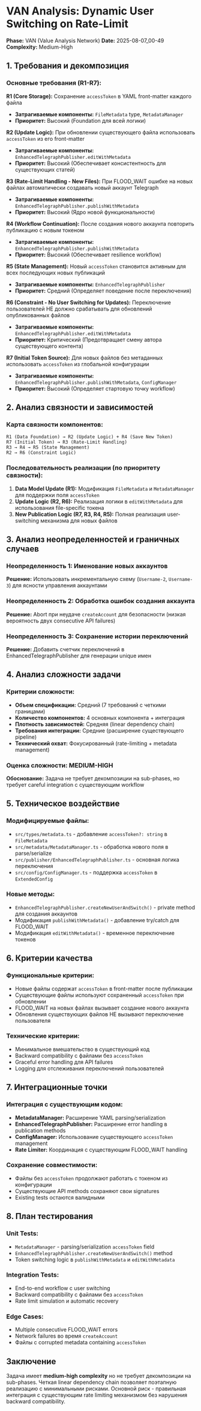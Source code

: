 # VAN Analysis: Dynamic User Switching on Rate-Limit

**Phase:** VAN (Value Analysis Network)
**Date:** 2025-08-07_00-49
**Complexity:** Medium-High

## 1. Требования и декомпозиция

### Основные требования (R1-R7):

**R1 (Core Storage):** Сохранение `accessToken` в YAML front-matter каждого файла
- **Затрагиваемые компоненты:** `FileMetadata` type, `MetadataManager`
- **Приоритет:** Высокий (Foundation для всей логики)

**R2 (Update Logic):** При обновлении существующего файла использовать `accessToken` из его front-matter
- **Затрагиваемые компоненты:** `EnhancedTelegraphPublisher.editWithMetadata`
- **Приоритет:** Высокий (Обеспечивает консистентность для существующих статей)

**R3 (Rate-Limit Handling - New Files):** При FLOOD_WAIT ошибке на новых файлах автоматически создавать новый аккаунт Telegraph
- **Затрагиваемые компоненты:** `EnhancedTelegraphPublisher.publishWithMetadata`
- **Приоритет:** Высокий (Ядро новой функциональности)

**R4 (Workflow Continuation):** После создания нового аккаунта повторить публикацию с новым токеном
- **Затрагиваемые компоненты:** `EnhancedTelegraphPublisher.publishWithMetadata`
- **Приоритет:** Высокий (Обеспечивает resilience workflow)

**R5 (State Management):** Новый `accessToken` становится активным для всех последующих новых публикаций
- **Затрагиваемые компоненты:** `EnhancedTelegraphPublisher`
- **Приоритет:** Средний (Определяет поведение после переключения)

**R6 (Constraint - No User Switching for Updates):** Переключение пользователей НЕ должно срабатывать для обновлений опубликованных файлов
- **Затрагиваемые компоненты:** `EnhancedTelegraphPublisher.editWithMetadata`
- **Приоритет:** Критический (Предотвращает смену автора существующего контента)

**R7 (Initial Token Source):** Для новых файлов без метаданных использовать `accessToken` из глобальной конфигурации
- **Затрагиваемые компоненты:** `EnhancedTelegraphPublisher.publishWithMetadata`, `ConfigManager`
- **Приоритет:** Высокий (Определяет стартовую точку workflow)

## 2. Анализ связности и зависимостей

### Карта связности компонентов:

```
R1 (Data Foundation) → R2 (Update Logic) + R4 (Save New Token)
R7 (Initial Token) → R3 (Rate-Limit Handling) 
R3 → R4 → R5 (State Management)
R2 → R6 (Constraint Logic)
```

### Последовательность реализации (по приоритету связности):

1. **Data Model Update (R1):** Модификация `FileMetadata` и `MetadataManager` для поддержки поля `accessToken`
2. **Update Logic (R2, R6):** Реализация логики в `editWithMetadata` для использования file-specific токена
3. **New Publication Logic (R7, R3, R4, R5):** Полная реализация user-switching механизма для новых файлов

## 3. Анализ неопределенностей и граничных случаев

### Неопределенность 1: Именование новых аккаунтов
**Решение:** Использовать инкрементальную схему (`Username-2`, `Username-3`) для ясности управления аккаунтами

### Неопределенность 2: Обработка ошибок создания аккаунта
**Решение:** Abort при неудаче `createAccount` для безопасности (низкая вероятность двух consecutive API failures)

### Неопределенность 3: Сохранение истории переключений
**Решение:** Добавить счетчик переключений в EnhancedTelegraphPublisher для генерации unique имен

## 4. Анализ сложности задачи

### Критерии сложности:
- **Объем спецификации:** Средний (7 требований с четкими границами)
- **Количество компонентов:** 4 основных компонента + интеграция
- **Плотность зависимостей:** Средняя (linear dependency chain)
- **Требования интеграции:** Средние (расширение существующего pipeline)
- **Технический охват:** Фокусированный (rate-limiting + metadata management)

### Оценка сложности: **MEDIUM-HIGH**
**Обоснование:** Задача не требует декомпозиции на sub-phases, но требует careful integration с существующим workflow

## 5. Техническое воздействие

### Модифицируемые файлы:
- `src/types/metadata.ts` - добавление `accessToken?: string` в `FileMetadata`
- `src/metadata/MetadataManager.ts` - обработка нового поля в parse/serialize
- `src/publisher/EnhancedTelegraphPublisher.ts` - основная логика переключения
- `src/config/ConfigManager.ts` - поддержка `accessToken` в `ExtendedConfig`

### Новые методы:
- `EnhancedTelegraphPublisher.createNewUserAndSwitch()` - private method для создания аккаунтов
- Модификация `publishWithMetadata()` - добавление try/catch для FLOOD_WAIT
- Модификация `editWithMetadata()` - временное переключение токенов

## 6. Критерии качества

### Функциональные критерии:
- Новые файлы содержат `accessToken` в front-matter после публикации
- Существующие файлы используют сохраненный `accessToken` при обновлении
- FLOOD_WAIT на новых файлах вызывает создание нового аккаунта
- Обновления существующих файлов НЕ вызывают переключение пользователя

### Технические критерии:
- Минимальное вмешательство в существующий код
- Backward compatibility с файлами без `accessToken`
- Graceful error handling для API failures
- Logging для отслеживания переключений пользователей

## 7. Интеграционные точки

### Интеграция с существующим кодом:
- **MetadataManager:** Расширение YAML parsing/serialization
- **EnhancedTelegraphPublisher:** Расширение error handling в publication methods
- **ConfigManager:** Использование существующего `accessToken` management
- **Rate Limiter:** Координация с существующим FLOOD_WAIT handling

### Сохранение совместимости:
- Файлы без `accessToken` продолжают работать с токеном из конфигурации
- Существующие API methods сохраняют свои signatures
- Existing tests остаются валидными

## 8. План тестирования

### Unit Tests:
- `MetadataManager` - parsing/serialization `accessToken` field
- `EnhancedTelegraphPublisher.createNewUserAndSwitch()` method
- Token switching logic в `publishWithMetadata` и `editWithMetadata`

### Integration Tests:
- End-to-end workflow с user switching
- Backward compatibility с файлами без `accessToken`
- Rate limit simulation и automatic recovery

### Edge Cases:
- Multiple consecutive FLOOD_WAIT errors
- Network failures во время `createAccount`
- Файлы с corrupted metadata containing `accessToken`

## Заключение

Задача имеет **medium-high complexity** но не требует декомпозиции на sub-phases. Четкая linear dependency chain позволяет поэтапную реализацию с минимальными рисками. Основной риск - правильная интеграция с существующим rate limiting механизмом без нарушения backward compatibility. 